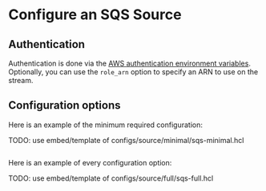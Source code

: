 # Configure an SQS Source

## Authentication

Authentication is done via the [AWS authentication environment variables](https://docs.aws.amazon.com/cli/latest/userguide/cli-configure-envvars.html). Optionally, you can use the `role_arn` option to specify an ARN to use on the stream.

## Configuration options

Here is an example of the minimum required configuration:


TODO: use embed/template of configs/source/minimal/sqs-minimal.hcl

```hcl
```

Here is an example of every configuration option:


TODO: use embed/template of configs/source/full/sqs-full.hcl

```hcl
```